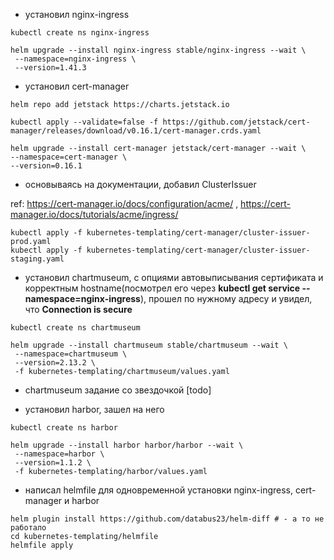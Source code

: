 - установил nginx-ingress
~~~
kubectl create ns nginx-ingress

helm upgrade --install nginx-ingress stable/nginx-ingress --wait \
 --namespace=nginx-ingress \
 --version=1.41.3
 ~~~
 
 - установил cert-manager
 ~~~
 helm repo add jetstack https://charts.jetstack.io
 
 kubectl apply --validate=false -f https://github.com/jetstack/cert-manager/releases/download/v0.16.1/cert-manager.crds.yaml
 
 helm upgrade --install cert-manager jetstack/cert-manager --wait \
 --namespace=cert-manager \
 --version=0.16.1
 ~~~
 
 - основываясь на документации, добавил ClusterIssuer


ref: https://cert-manager.io/docs/configuration/acme/ , https://cert-manager.io/docs/tutorials/acme/ingress/ 
 ~~~
 kubectl apply -f kubernetes-templating/cert-manager/cluster-issuer-prod.yaml
 kubectl apply -f kubernetes-templating/cert-manager/cluster-issuer-staging.yaml
 ~~~
 

- установил chartmuseum, c опциями автовыписывания сертификата и корректным hostname(посмотрел его через <b>kubectl get service --namespace=nginx-ingress</b>), прошел по нужному адресу и увидел, что **Connection is secure**

~~~
kubectl create ns chartmuseum

helm upgrade --install chartmuseum stable/chartmuseum --wait \
 --namespace=chartmuseum \
 --version=2.13.2 \
 -f kubernetes-templating/chartmuseum/values.yaml
 ~~~
 
 - chartmuseum задание со звездочкой [todo]
 
 - установил harbor, зашел на него
 
 ~~~
 kubectl create ns harbor
 
 helm upgrade --install harbor harbor/harbor --wait \ 
  --namespace=harbor \
  --version=1.1.2 \ 
  -f kubernetes-templating/harbor/values.yaml
 ~~~
 
 - написал helmfile для одновременной установки  nginx-ingress, cert-manager и harbor
 ~~~
 helm plugin install https://github.com/databus23/helm-diff # - а то не работало
 cd kubernetes-templating/helmfile
 helmfile apply

 

 ~~~